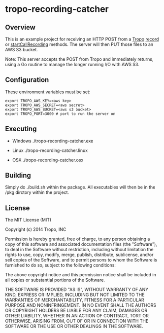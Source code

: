 # tropo-recording-catcher

## Overview

This is an example project for receiving an HTTP POST from a [Tropo](http://tropo.com) [record](https://www.tropo.com/docs/scripting/record) or [startCallRecording](https://www.tropo.com/docs/scripting/startcallrecording) methods. The server will then PUT those files to an AWS S3 bucket.

Note: This server accepts the POST from Tropo and immediately returns, using a Go routine to manage the longer running I/O with AWS S3.

## Configuration

These environment variables must be set:

```
export TROPO_AWS_KEY=<aws key>
export TROPO_AWS_SECRET=<aws secret>
export TROPO_AWS_BUCKET=<aws s3 bucket>
export TROPO_PORT=3000 # port to run the server on
```

## Executing

* Windows
	./tropo-recording-catcher.exe

* Linux
	./tropo-recording-catcher.linux

* OSX
	./tropo-recording-catcher.osx

## Building

Simply do ./build.sh within the package. All executables will then be in the /pkg dirctory within the project.

## License

The MIT License (MIT)

Copyright (c) 2014 Tropo, INC

Permission is hereby granted, free of charge, to any person obtaining a copy
of this software and associated documentation files (the "Software"), to deal
in the Software without restriction, including without limitation the rights
to use, copy, modify, merge, publish, distribute, sublicense, and/or sell
copies of the Software, and to permit persons to whom the Software is
furnished to do so, subject to the following conditions:

The above copyright notice and this permission notice shall be included in
all copies or substantial portions of the Software.

THE SOFTWARE IS PROVIDED "AS IS", WITHOUT WARRANTY OF ANY KIND, EXPRESS OR
IMPLIED, INCLUDING BUT NOT LIMITED TO THE WARRANTIES OF MERCHANTABILITY,
FITNESS FOR A PARTICULAR PURPOSE AND NONINFRINGEMENT. IN NO EVENT SHALL THE
AUTHORS OR COPYRIGHT HOLDERS BE LIABLE FOR ANY CLAIM, DAMAGES OR OTHER
LIABILITY, WHETHER IN AN ACTION OF CONTRACT, TORT OR OTHERWISE, ARISING FROM,
OUT OF OR IN CONNECTION WITH THE SOFTWARE OR THE USE OR OTHER DEALINGS IN
THE SOFTWARE.